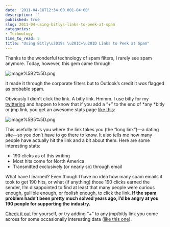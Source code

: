 ```yaml
---
date: '2011-04-18T12:34:00.001-04:00'
description: ''
published: true
slug: 2011-04-using-bitlys-links-to-peek-at-spam
categories:
- Technology
time_to_read: 5
title: "Using Bitly\u2019s \u201C+\u201D Links to Peek at Spam"
---
```



Thanks to the wonderful technology of spam filters, I rarely see spam anymore. Today, however, this gem came through:

![image%5B2%5D.png](image%5B2%5D.png)

It made it through the corporate filters but to Outlook’s credit it *was* flagged as probable spam.  

Obviously I didn’t click the link. A bitly link. Hmmm. I use bitly for my [twittering](http://twitter.com/mharen) and happen to know that if you add a “+” to the end of *any *bitly or jmp link, you get an awesome stats page [like this](http://bit.ly/hIfeGP+):  

![image%5B5%5D.png](image%5B5%5D.png)  

This usefully tells you where the link takes you (the “long link”)—a dating site—so you don’t have to go there to know. It also tells me how many people have actually hit the link and a bit about them. Here are some interesting stats:  <ul>   <li>190 clicks as of this writing</li>    <li>Most hits come for North America</li>    <li>Transmitted exclusively (or nearly so) through email</li> </ul>

What have I learned? Even though I have no idea how many spam emails it took to get 190 hits, or what (if anything) those 190 clicks earned the sender, I’m disappointed to find at least that many people were curious enough, gullible enough, or foolish enough, to click the link. **If the spam problem hadn’t been pretty much solved years ago, I’d be angry at you 190 people for supporting the industry.**

[Check it out](http://bit.ly/hIfeGP+) for yourself, or try adding “+” to any jmp/bitly link you come across for some occasionally interesting data ([like this one](http://bit.ly/hZvZiH)).